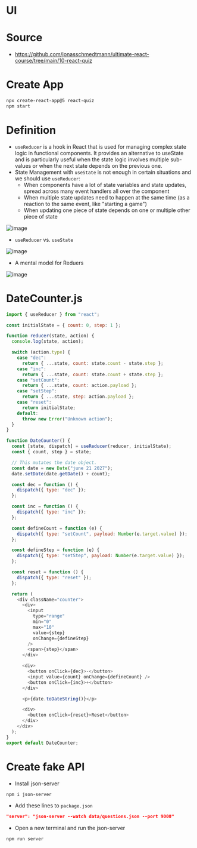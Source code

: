 # UI


# Source
- https://github.com/jonasschmedtmann/ultimate-react-course/tree/main/10-react-quiz

# Create App
```bash
npx create-react-app@5 react-quiz
npm start
```

# Definition
- `useReducer` is a hook in React that is used for managing complex state logic in functional components. It provides an alternative to useState and is particularly useful when the state logic involves multiple sub-values or when the next state depends on the previous one.
- State Management with `useState` is not enough in certain situations and we should use `useReducer`:
  - When components have a lot of state variables and state updates, spread across many event handlers all over the component
  - When multiple state updates need to happen at the same time (as a reaction to the same event, like "starting a game")
  - When updating one piece of state depends on one or multiple other piece of state
 
![image](https://github.com/ehsan-ebadi/React/assets/64855572/7994658b-b915-400b-af6d-7720a912b90d)

- `useReducer` vs. `useState`

![image](https://github.com/ehsan-ebadi/React/assets/64855572/1354d75c-7678-4e62-8e09-445a5e708dfb)

- A mental model for Reduers

![image](https://github.com/ehsan-ebadi/React/assets/64855572/2f16f217-c4cf-4af2-abbc-09e9c1bddd33)

# DateCounter.js
```javascript
import { useReducer } from "react";

const initialState = { count: 0, step: 1 };

function reducer(state, action) {
  console.log(state, action);

  switch (action.type) {
    case "dec":
      return { ...state, count: state.count - state.step };
    case "inc":
      return { ...state, count: state.count + state.step };
    case "setCount":
      return { ...state, count: action.payload };
    case "setStep":
      return { ...state, step: action.payload };
    case "reset":
      return initialState;
    default:
      throw new Error("Unknown action");
  }
}

function DateCounter() {
  const [state, dispatch] = useReducer(reducer, initialState);
  const { count, step } = state;

  // This mutates the date object.
  const date = new Date("june 21 2027");
  date.setDate(date.getDate() + count);

  const dec = function () {
    dispatch({ type: "dec" });
  };

  const inc = function () {
    dispatch({ type: "inc" });
  };

  const defineCount = function (e) {
    dispatch({ type: "setCount", payload: Number(e.target.value) });
  };

  const defineStep = function (e) {
    dispatch({ type: "setStep", payload: Number(e.target.value) });
  };

  const reset = function () {
    dispatch({ type: "reset" });
  };

  return (
    <div className="counter">
      <div>
        <input
          type="range"
          min="0"
          max="10"
          value={step}
          onChange={defineStep}
        />
        <span>{step}</span>
      </div>

      <div>
        <button onClick={dec}>-</button>
        <input value={count} onChange={defineCount} />
        <button onClick={inc}>+</button>
      </div>

      <p>{date.toDateString()}</p>

      <div>
        <button onClick={reset}>Reset</button>
      </div>
    </div>
  );
}
export default DateCounter;
```

# Create fake API
- Install json-server
```bash
npm i json-server
```

- Add these lines to `package.json`
```json
"server": "json-server --watch data/questions.json --port 9000"
```

- Open a new terminal and run the json-server
```bash
npm run server
```
